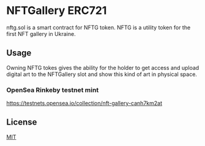 # NFTGallery ERC721 

nftg.sol is a smart contract for NFTG token. NFTG is a utility token for the first NFT gallery in Ukraine.

## Usage
Owning NFTG tokes gives the ability for the holder to get access and upload digital art to the NFTGallery slot and show this kind of art in physical space.

### OpenSea Rinkeby testnet mint
https://testnets.opensea.io/collection/nft-gallery-canh7km2at

## License
[MIT](https://choosealicense.com/licenses/mit/)
